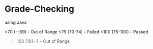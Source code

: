 # Grade-Checking

using Java

<70 (--69) - Out of Range
<75 (70-74) - Failed
<100 (75-100) - Passed
>100 (101--) - Out of Range
